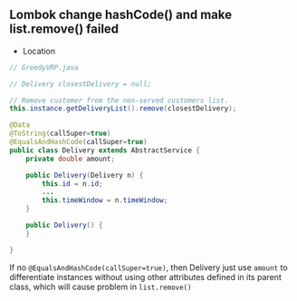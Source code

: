 


## Lombok change hashCode() and make list.remove() failed

* Location
```Java
// GreedyVRP.java

// Delivery closestDelivery = null;

// Remove customer from the non-served customers list.
this.instance.getDeliveryList().remove(closestDelivery);
```

```java
@Data
@ToString(callSuper=true)
@EqualsAndHashCode(callSuper=true)
public class Delivery extends AbstractService {
    private double amount;

    public Delivery(Delivery n) {
        this.id = n.id;
        ...
        this.timeWindow = n.timeWindow;
    }

    public Delivery() {
    }

}
```

If no `@EqualsAndHashCode(callSuper=true)`, then Delivery just use `amount` to differentiate instances without using other attributes defined in its parent class, which will cause problem in `list.remove()`

